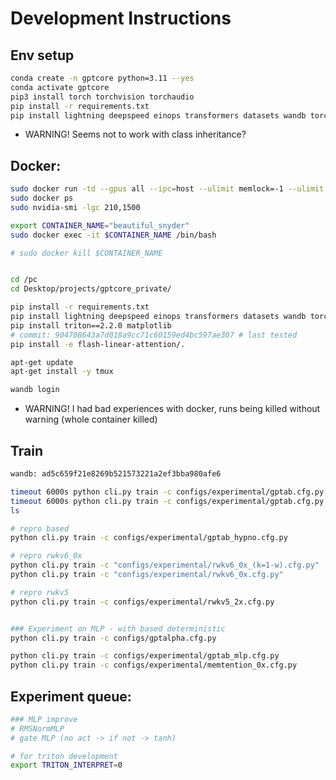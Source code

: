 # Development Instructions

## Env setup

```bash
conda create -n gptcore python=3.11 --yes 
conda activate gptcore
pip3 install torch torchvision torchaudio 
pip install -r requirements.txt
pip install lightning deepspeed einops transformers datasets wandb torchdata
```
* WARNING! Seems not to work with class inheritance?

## Docker: 

```bash
sudo docker run -td --gpus all --ipc=host --ulimit memlock=-1 --ulimit stack=67108864 --runtime=nvidia --gpus all -it -v /home/eric:/pc pytorch/pytorch:2.1.2-cuda12.1-cudnn8-devel 
sudo docker ps
sudo nvidia-smi -lgc 210,1500

export CONTAINER_NAME="beautiful_snyder"
sudo docker exec -it $CONTAINER_NAME /bin/bash

# sudo docker kill $CONTAINER_NAME 


cd /pc
cd Desktop/projects/gptcore_private/

pip install -r requirements.txt
pip install lightning deepspeed einops transformers datasets wandb torchdata schedulefree
pip install triton==2.2.0 matplotlib
# commit: 904708643a7d018a9cc71c60159ed4bc597ae307 # last tested
pip install -e flash-linear-attention/.

apt-get update
apt-get install -y tmux

wandb login

```
* WARNING! I had bad experiences with docker, runs being killed without warning (whole container killed)

## Train

```bash
wandb: ad5c659f21e8269b521573221a2ef3bba980afe6
```

```bash
timeout 6000s python cli.py train -c configs/experimental/gptab.cfg.py
timeout 6000s python cli.py train -c configs/experimental/gptab.cfg.py
ls
```


```bash
# repro based
python cli.py train -c configs/experimental/gptab_hypno.cfg.py

# repro rwkv6_0x
python cli.py train -c "configs/experimental/rwkv6_0x_(k=1-w).cfg.py"
python cli.py train -c "configs/experimental/rwkv6_0x.cfg.py"

# repro rwkv5
python cli.py train -c configs/experimental/rwkv5_2x.cfg.py


### Experiment on MLP - with based deterministic
python cli.py train -c configs/gptalpha.cfg.py

python cli.py train -c configs/experimental/gptab_mlp.cfg.py
python cli.py train -c configs/experimental/memtention_0x.cfg.py
```

## Experiment queue: 

```bash
### MLP improve
# RMSNormMLP
# gate MLP (no act -> if not -> tanh)

# for triton development
export TRITON_INTERPRET=0

```
